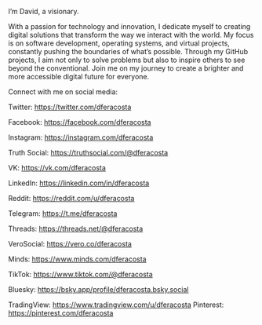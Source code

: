 I’m David, a visionary.

With a passion for technology and innovation, I dedicate myself to creating digital solutions that transform the way we interact with the world. My focus is on software development, operating systems, and virtual projects, constantly pushing the boundaries of what’s possible. Through my GitHub projects, I aim not only to solve problems but also to inspire others to see beyond the conventional. Join me on my journey to create a brighter and more accessible digital future for everyone.

Connect with me on social media:

Twitter: https://twitter.com/dferacosta

Facebook: https://facebook.com/dferacosta

Instagram: https://instagram.com/dferacosta

Truth Social: https://truthsocial.com/@dferacosta

VK: https://vk.com/dferacosta

LinkedIn: https://linkedin.com/in/dferacosta

Reddit: https://reddit.com/u/dferacosta

Telegram: https://t.me/dferacosta

Threads: https://threads.net/@dferacosta

VeroSocial: https://vero.co/dferacosta

Minds: https://www.minds.com/dferacosta

TikTok: https://www.tiktok.com/@dferacosta

Bluesky: https://bsky.app/profile/dferacosta.bsky.social

TradingView: https://www.tradingview.com/u/dferacosta
Pinterest: https://pinterest.com/dferacosta
